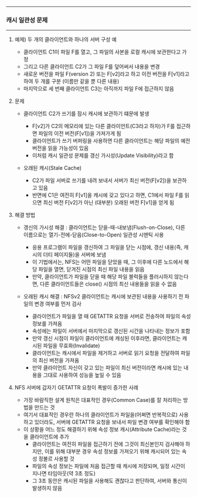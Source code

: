 -----
### 캐시 일관성 문제
-----
1. 예제) 두 개의 클라이언트와 하나의 서버 구성 예
   - 클라이언트 C1이 파일 F를 열고, 그 파일의 사본을 로컬 캐시에 보관한다고 가정
   - 그리고 다른 클라이언트 C2가 그 파일 F를 덮어써서 내용을 변경
   - 새로운 버전을 파일 F(version 2) 또는 F[v2]라고 하고 이전 버전을 F[v1]라고 하여 두 개를 구분 (이름만 같을 뿐 다른 내용)
   - 마지막으로 세 번째 클라이언트 C3는 아직까지 파일 F에 접근하지 않음

2. 문제
   - 클라이언트 C2가 쓰기를 잠시 캐시에 보관하기 떄문에 발생
     + F[v2]가 C2의 메모리에 있는 다른 클라이언트(C3라고 하자)가 F를 접근하면 파일의 이전 버전(F[v1])을 가져가게 됨
     + 클라이언트가 쓰기 버퍼링을 사용하면 다른 클라이언트는 해당 파일의 예전 버전을 읽을 가능성이 있음
     + 이처럼 캐시 일관성 문제를 갱신 가시성(Update Visibility)라고 함

   - 오래된 캐시(Stale Cache)
     + C2가 파일 서버로 쓰기를 내려 보내서 서버가 최신 버전(F[v2])을 보관하고 있음
     + 반면에 C1은 여전히 F[v1]을 캐시에 갖고 있다고 하면, C1에서 파일 F를 읽으면 최신 버전 F[v2]가 아닌 (대부분) 오래된 버전 F[v1]을 얻게 됨

3. 해결 방법
   - 갱신의 가시성 해결 : 클라이언트는 닫을-때-내보냄(Flush-on-Close), 다른 이름으로는 열기-전에-닫음(Close-to-Open) 일관성 시맨틱 사용
     + 응용 프로그램이 파일을 갱신하여 그 파일을 닫는 시점에, 갱신 내용(즉, 캐시의 더티 페이지들)을 서버에 보냄
     + 이 기법에서는, NFS는 어떤 파일을 닫았을 때, 그 이후에 다른 노드에서 해당 파일을 열면, 닫겨진 시점의 최신 파일 내용을 읽음
     + 만약, 클라이언트가 파일을 닫을 때 해당 파일 블럭들을 플러시하지 않는다면, 다른 클라이언트들은 close() 시점의 최신 내용들을 읽을 수 없음

   - 오래된 캐시 해결 : NFSv2 클라이언트는 캐시에 보관된 내용을 사용하기 전 파일의 변경 여부를 먼저 검사
     + 클라이언트가 파일을 열 때 GETATTR 요청을 서버로 전송하여 파일의 속성 정보를 가져옴
     + 속성에는 파일이 서버에서 마지막으로 갱신된 시간을 나타내는 정보가 포함
     + 만약 갱신 시점이 파일이 클라이언트에 캐싱된 이후라면, 클라이언트는 캐시된 파일을 무효화(Invalidate)
     + 클라이언트는 캐시에서 파일을 제거하고 서버로 읽기 요청을 전달하여 파일의 최신 버전을 가져옴
     + 만약 클라이언트 자신이 갖고 있는 파일이 최신 버전이라면 캐시에 있는 내용을 그대로 사용하여 성능을 높일 수 있음

4. NFS 서버에 갑자기 GETATTR 요청이 폭발이 증가한 사례
   - 가장 바람직한 설계 원칙은 대표적인 경우(Common Case)를 잘 처리하는 방법을 만드는 것
   - 여기서 대표적인 경우란 하나의 클라이언트가 파일을(어쩌면 반복적으로) 사용하고 있더라도, 서버에 GETATTR 요청을 보내서 파일 변경 여부를 확인해야 함
   - 이 상황을 어느 정도 해결하기 위해 속성 정보 캐시(Attribute Cache)라는 것을 클라이언트에 추가
     + 클라이언트는 여전히 파일을 접근하기 전에 그것이 최신본인지 검사해야 하지만, 이를 위해 대부분 경우 속성 정보를 가져오기 위해 캐시되어 있는 속성 정볼르 사용할 것
     + 파일의 속성 정보는 파일에 처음 접근할 때 캐시에 저장되며, 일정 시간이 지나면 타임아웃(약 3초 정도)
     + 그 3초 동안은 캐시된 파일을 사용해도 괜찮다고 판단하여, 서버와 통신이 발생하지 않음
